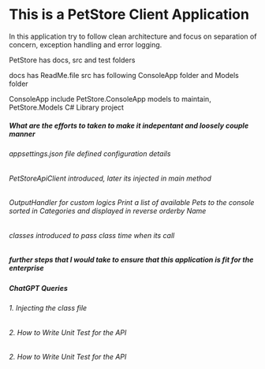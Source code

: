 # This is a PetStore Client Application
In this application try to follow clean architecture and focus on separation of concern, exception handling and error logging.

PetStore has docs, src and test folders 

docs has ReadMe.file src has following ConsoleApp folder and Models folder

ConsoleApp include PetStore.ConsoleApp models to maintain, PetStore.Models C# Library project 

##### What are the efforts to taken to make it indepentant and loosely couple manner
###### appsettings.json file defined configuration details
###### PetStoreApiClient introduced, later its injected in main method
###### OutputHandler for custom logics Print a list of available Pets to the console sorted in Categories and displayed in reverse orderby Name
###### <T> classes introduced to pass class time when its call

##### further steps that I would take to ensure that this application is fit for the enterprise


##### ChatGPT Queries

###### 1. Injecting the class file  
###### 2. How to Write Unit Test for the API 
###### 2. How to Write Unit Test for the API 